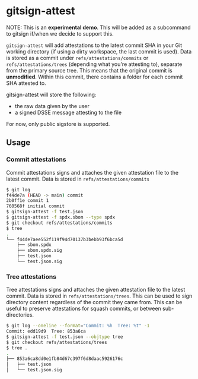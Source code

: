 # gitsign-attest

NOTE: This is an **experimental demo**. This will be added as a subcommand to
gitsign if/when we decide to support this.

`gitsign-attest` will add attestations to the latest commit SHA in your Git
working directory (if using a dirty workspace, the last commit is used). Data is
stored as a commit under `refs/attestations/commits` or
`refs/attestations/trees` (depending what you're attesting to), separate from
the primary source tree. This means that the original commit is **unmodified**.
Within this commit, there contains a folder for each commit SHA attested to.

gitsign-attest will store the following:

- the raw data given by the user
- a signed DSSE message attesting to the file

For now, only public sigstore is supported.

## Usage

### Commit attestations

Commit attestations signs and attaches the given attestation file to the latest
commit. Data is stored in `refs/attestations/commits`

```sh
$ git log
f44de7a (HEAD -> main) commit
2b0ff1e commit 1
760568f initial commit
$ gitsign-attest -f test.json
$ gitsign-attest -f spdx.sbom --type spdx
$ git checkout refs/attestations/commits
$ tree
.
└── f44de7aee552f119f94d70137b3bebb93f6bca5d
    ├── sbom.spdx
    ├── sbom.spdx.sig
    ├── test.json
    └── test.json.sig
```

### Tree attestations

Tree attestations signs and attaches the given attestation file to the latest
commit. Data is stored in `refs/attestations/trees`. This can be used to sign
directory content regardless of the commit they came from. This can be useful to
preserve attestations for squash commits, or between sub-directories.

```sh
$ git log --oneline --format="Commit: %h  Tree: %t" -1
Commit: edd19d9  Tree: 853a6ca
$ gitsign-attest -f test.json --objtype tree
$ git checkout refs/attestations/trees
$ tree .
.
├── 853a6ca8dd0e1fb84d67c397f6d8daac5926176c
│   ├── test.json
│   └── test.json.sig
```
